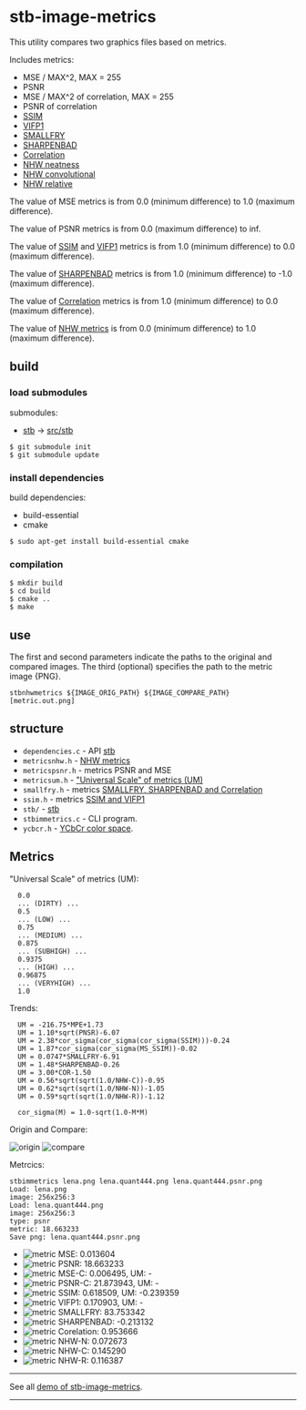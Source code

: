 # stb-image-metrics

This utility compares two graphics files based on metrics.

Includes metrics:

- MSE / MAX^2, MAX = 255
- PSNR
- MSE / MAX^2 of correlation, MAX = 255
- PSNR of correlation
- [SSIM](https://github.com/rolinh/VQMT)
- [VIFP1](https://github.com/rolinh/VQMT)
- [SMALLFRY](https://github.com/dwbuiten/smallfry)
- [SHARPENBAD](https://github.com/ImageProcessing-ElectronicPublications/libsmallfry)
- [Correlation](https://github.com/ImageProcessing-ElectronicPublications/libsmallfry)
- [NHW neatness](https://github.com/rcanut/NHW_Neatness_Metrics)
- [NHW convolutional](https://github.com/rcanut/NHW_Neatness_Metrics/issues/1)
- [NHW relative](https://github.com/rcanut/NHW_Neatness_Metrics/issues/1)

The value of MSE metrics is from 0.0 (minimum difference) to 1.0 (maximum difference).

The value of PSNR metrics is from 0.0 (maximum difference) to inf.

The value of [SSIM](https://github.com/rolinh/VQMT) and [VIFP1](https://github.com/rolinh/VQMT) metrics is from 1.0 (minimum difference) to 0.0 (maximum difference).

The value of [SHARPENBAD](https://github.com/ImageProcessing-ElectronicPublications/libsmallfry) metrics is from 1.0 (minimum difference) to -1.0 (maximum difference).

The value of [Correlation](https://github.com/ImageProcessing-ElectronicPublications/libsmallfry) metrics is from 1.0 (minimum difference) to 0.0 (maximum difference).

The value of [NHW metrics](https://github.com/rcanut/NHW_Neatness_Metrics/issues/1) is from 0.0 (minimum difference) to 1.0 (maximum difference).

## build

### load submodules

submodules:

- [stb](https://github.com/nothings/stb.git) -> [src/stb](src/stb)

```shell
$ git submodule init
$ git submodule update
```

### install dependencies

build dependencies:

- build-essential
- cmake

```shell
$ sudo apt-get install build-essential cmake
```

### compilation
```shell
$ mkdir build
$ cd build
$ cmake ..
$ make
```
## use

The first and second parameters indicate the paths to the original and compared images. The third (optional) specifies the path to the metric image {PNG}.

```shell
stbnhwmetrics ${IMAGE_ORIG_PATH} ${IMAGE_COMPARE_PATH} [metric.out.png]
```

## structure

- `dependencies.c` - API [stb](https://github.com/nothings/stb.git)
- `metricsnhw.h` - [NHW metrics](https://github.com/rcanut/NHW_Neatness_Metrics/issues/1)
- `metricspsnr.h` - metrics PSNR and MSE
- `metricsum.h` - ["Universal Scale" of metrics (UM)](https://github.com/ImageProcessing-ElectronicPublications/jpeg-recompress)
- `smallfry.h` - metrics [SMALLFRY, SHARPENBAD and Correlation](https://github.com/ImageProcessing-ElectronicPublications/libsmallfry)
- `ssim.h` - metrics [SSIM and VIFP1](https://github.com/rolinh/VQMT)
- `stb/` - [stb](https://github.com/nothings/stb.git)
- `stbimmetrics.c` - CLI program.
- `ycbcr.h` - [YCbCr color space](https://en.wikipedia.org/wiki/YCbCr).

## Metrics

"Universal Scale" of metrics (UM):

```
  0.0
  ... (DIRTY) ...
  0.5
  ... (LOW) ...
  0.75
  ... (MEDIUM) ...
  0.875
  ... (SUBHIGH) ...
  0.9375
  ... (HIGH) ...
  0.96875
  ... (VERYHIGH) ...
  1.0
```

Trends:

```
  UM = -216.75*MPE+1.73
  UM = 1.10*sqrt(PNSR)-6.07
  UM = 2.38*cor_sigma(cor_sigma(cor_sigma(SSIM)))-0.24
  UM = 1.87*cor_sigma(cor_sigma(MS_SSIM))-0.02
  UM = 0.0747*SMALLFRY-6.91
  UM = 1.48*SHARPENBAD-0.26
  UM = 3.00*COR-1.50
  UM = 0.56*sqrt(sqrt(1.0/NHW-C))-0.95
  UM = 0.62*sqrt(sqrt(1.0/NHW-N))-1.05
  UM = 0.59*sqrt(sqrt(1.0/NHW-R))-1.12

  cor_sigma(M) = 1.0-sqrt(1.0-M*M)
```

Origin and Compare:

![origin](https://raw.githubusercontent.com/ImageProcessing-ElectronicPublications/stb-image-metrics-demo/main/images/lena.png) ![compare](https://raw.githubusercontent.com/ImageProcessing-ElectronicPublications/stb-image-metrics-demo/main/images/lena.quant444.png)

Metrcics:

```shell
stbimmetrics lena.png lena.quant444.png lena.quant444.psnr.png 
Load: lena.png
image: 256x256:3
Load: lena.quant444.png
image: 256x256:3
type: psnr
metric: 18.663233
Save png: lena.quant444.psnr.png

```

* ![metric](https://raw.githubusercontent.com/ImageProcessing-ElectronicPublications/stb-image-metrics-demo/main/images/lena.quant444.mse.png) MSE: 0.013604
* ![metric](https://raw.githubusercontent.com/ImageProcessing-ElectronicPublications/stb-image-metrics-demo/main/images/lena.quant444.psnr.png) PSNR: 18.663233
* ![metric](https://raw.githubusercontent.com/ImageProcessing-ElectronicPublications/stb-image-metrics-demo/main/images/lena.quant444.mse-c.png) MSE-C: 0.006495, UM: -
* ![metric](https://raw.githubusercontent.com/ImageProcessing-ElectronicPublications/stb-image-metrics-demo/main/images/lena.quant444.psnr-c.png) PSNR-C: 21.873943, UM: -
* ![metric](https://raw.githubusercontent.com/ImageProcessing-ElectronicPublications/stb-image-metrics-demo/main/images/lena.quant444.ssim.png) SSIM: 0.618509, UM: -0.239359 
* ![metric](https://raw.githubusercontent.com/ImageProcessing-ElectronicPublications/stb-image-metrics-demo/main/images/lena.quant444.vifp1.png) VIFP1: 0.170903, UM: -
* ![metric](https://raw.githubusercontent.com/ImageProcessing-ElectronicPublications/stb-image-metrics-demo/main/images/lena.quant444.smallfry.png) SMALLFRY: 83.753342
* ![metric](https://raw.githubusercontent.com/ImageProcessing-ElectronicPublications/stb-image-metrics-demo/main/images/lena.quant444.shbad.png) SHARPENBAD: -0.213132
* ![metric](https://raw.githubusercontent.com/ImageProcessing-ElectronicPublications/stb-image-metrics-demo/main/images/lena.quant444.cor.png) Corelation: 0.953666
* ![metric](https://raw.githubusercontent.com/ImageProcessing-ElectronicPublications/stb-image-metrics-demo/main/images/lena.quant444.nhw-n.png) NHW-N: 0.072673
* ![metric](https://raw.githubusercontent.com/ImageProcessing-ElectronicPublications/stb-image-metrics-demo/main/images/lena.quant444.nhw-c.png) NHW-C: 0.145290
* ![metric](https://raw.githubusercontent.com/ImageProcessing-ElectronicPublications/stb-image-metrics-demo/main/images/lena.quant444.nhw-r.png) NHW-R: 0.116387

---

See all [demo of stb-image-metrics](https://github.com/ImageProcessing-ElectronicPublications/stb-image-metrics-demo).

---
